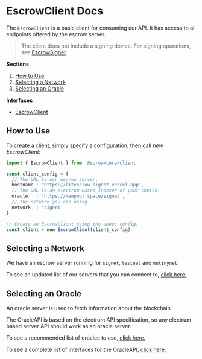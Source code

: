 # EscrowClient Docs

The `EscrowClient` is a basic client for consuming our API. It has access to all endpoints offered by the escrow server.

> The client does not include a signing device. For signing operations, see [EscrowSigner](./signer.md).

**Sections**

1. [How to Use](#how-to-use)
2. [Selecting a Network](#selecting-a-network)
3. [Selecting an Oracle](#selecting-an-oracle)

**Interfaces**

- [EscrowClient](./class/client.md)

## How to Use

To create a client, simply specify a configuration, then call _new EscrowClient_:

```ts
import { EscrowClient } from '@scrow/core/client'

const client_config = {
  // The URL to our escrow server.
  hostname : 'https://bitescrow-signet.vercel.app',
  // The URL to an electrum-based indexer of your choice.
  oracle   : 'https://mempool.space/signet',
  // The network you are using.
  network  : 'signet'
}

// Create an EscrowClient using the above config.
const client = new EscrowClient(client_config)
```

## Selecting a Network

We have an escrow server running for `signet`, `testnet` and `mutinynet`.

To see an updated list of our servers that you can connect to, [click here.](../demo/00_demo_config.ts)

## Selecting an Oracle

An oracle server is used to fetch information about the blockchain.

The OracleAPI is based on the electrum API specification, so any electrum-based server API should work as an oracle server.

To see a recommended list of oracles to use, [click here.](../demo/00_demo_config.ts)

To see a complete list of interfaces for the OracleAPI, [click here.](../src/types/oracle.ts)
